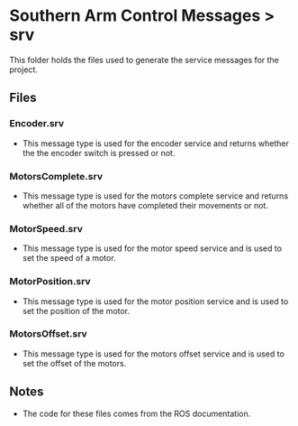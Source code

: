 # Southern Arm Control Messages > srv

This folder holds the files used to generate the service messages for the project.

## Files
### Encoder.srv
* This message type is used for the encoder service and returns whether the the encoder switch is pressed or not.

### MotorsComplete.srv
* This message type is used for the motors complete service and returns whether all of the motors have completed their movements or not.

### MotorSpeed.srv
* This message type is used for the motor speed service and is used to set the speed of a motor.

### MotorPosition.srv
* This message type is used for the motor position service and is used to set the position of the motor.

### MotorsOffset.srv
* This message type is used for the motors offset service and is used to set the offset of the motors.

## Notes
* The code for these files comes from the ROS documentation.
